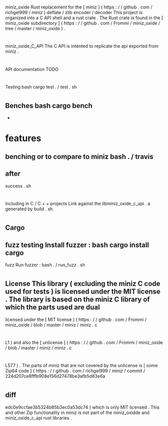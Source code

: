 #
miniz_oxide
Rust
replacement
for
the
[
miniz
]
(
https
:
/
/
github
.
com
/
richgel999
/
miniz
)
deflate
/
zlib
encoder
/
decoder
This
project
is
organized
into
a
C
API
shell
and
a
rust
crate
.
The
Rust
crate
is
found
in
the
[
miniz_oxide
subdirectory
]
(
https
:
/
/
github
.
com
/
Frommi
/
miniz_oxide
/
tree
/
master
/
miniz_oxide
)
.
#
#
miniz_oxide_C_API
The
C
API
is
intented
to
replicate
the
api
exported
from
miniz
.
#
#
#
API
documentation
TODO
#
#
#
Testing
bash
cargo
test
.
/
test
.
sh
#
#
#
Benches
bash
cargo
bench
-
-
features
=
benching
or
to
compare
to
miniz
bash
.
/
travis
-
after
-
success
.
sh
#
#
#
Including
in
C
/
C
+
+
projects
Link
against
the
libminiz_oxide_c_api
.
a
generated
by
build
.
sh
#
#
#
Cargo
-
fuzz
testing
Install
fuzzer
:
bash
cargo
install
cargo
-
fuzz
Run
fuzzer
:
bash
.
/
run_fuzz
.
sh
#
#
#
License
This
library
(
excluding
the
miniz
C
code
used
for
tests
)
is
licensed
under
the
MIT
license
.
The
library
is
based
on
the
miniz
C
library
of
which
the
parts
used
are
dual
-
licensed
under
the
[
MIT
license
]
(
https
:
/
/
github
.
com
/
Frommi
/
miniz_oxide
/
blob
/
master
/
miniz
/
miniz
.
c
#
L1
)
and
also
the
[
unlicense
]
(
https
:
/
/
github
.
com
/
Frommi
/
miniz_oxide
/
blob
/
master
/
miniz
/
miniz
.
c
#
L577
)
.
The
parts
of
miniz
that
are
not
covered
by
the
unlicense
is
[
some
Zip64
code
]
(
https
:
/
/
github
.
com
/
richgel999
/
miniz
/
commit
/
224d207ce8fffb908e156d27478be3afb5d83e6a
#
diff
-
edc0e9ccfae3b5324b85b3ec0a53dc74
)
which
is
only
MIT
licensed
.
This
and
other
Zip
functionality
in
miniz
is
not
part
of
the
miniz_oxidde
and
miniz_oxide_c_api
rust
libraries
.
